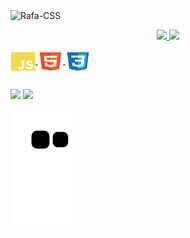  <img align="center" alt="Rafa-CSS" src="https://i0.wp.com/www.deviante.com.br/wp-content/uploads/2018/11/HelloWorld.jpg?fit=1000%2C350"> <br/>


<div align="center">
  <a href="https://github.com/jonathannrocha">
  <img height="180em" src="https://github-readme-stats.vercel.app/api?username=jonathannrocha&show_icons=true&theme=dark&include_all_commits=true&count_private=true"/>
  <img height="180em"  src="https://github-readme-stats.vercel.app/api/top-langs/?username=jonathannrocha&layout=compact&langs_count=7&theme=dark"/>
</div>
<div style="display: inline_block"><br>
  <img align="center" alt="Rafa-Js" height="30" width="40" src="https://raw.githubusercontent.com/devicons/devicon/master/icons/javascript/javascript-plain.svg">
  <img align="center" alt="Rafa-HTML" height="30" width="40" src="https://raw.githubusercontent.com/devicons/devicon/master/icons/html5/html5-original.svg">
  <img align="center" alt="Rafa-CSS" height="30" width="40" src="https://raw.githubusercontent.com/devicons/devicon/master/icons/css3/css3-original.svg">

</div>
  
  ##
 
<div> 
 
  <a href = "jonathansantanarocha27@gmail.com"><img src="https://img.shields.io/badge/-Gmail-%23333?style=for-the-badge&logo=gmail&logoColor=white" target="_blank"></a>
  <a href="https://www.linkedin.com/in/jonathan-santana-69542a180/" target="_blank"><img src="https://img.shields.io/badge/-LinkedIn-%230077B5?style=for-the-badge&logo=linkedin&logoColor=white" target="_blank"></a> 
 
   ![Snake animation](https://github.com/jonathannrocha/jonathannrocha/blob/output/github-contribution-grid-snake.svg)
 
</div>

 


